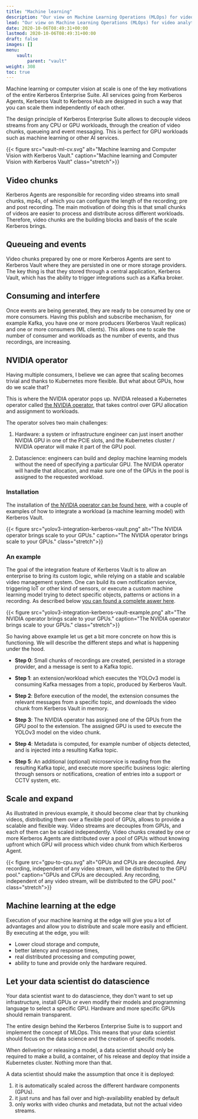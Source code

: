 ```yaml
---
title: "Machine learning"
description: "Our view on Machine Learning Operations (MLOps) for video analytics"
lead: "Our view on Machine Learning Operations (MLOps) for video analytics"
date: 2020-10-06T08:49:31+00:00
lastmod: 2020-10-06T08:49:31+00:00
draft: false
images: []
menu:
    vault:
        parent: "vault"
weight: 308
toc: true
---
```


Machine learning or computer vision at scale is one of the key motivations of the entire Kerberos Enterprise Suite. All services going from Kerberos Agents, Kerberos Vault to Kerberos Hub are designed in such a way that you can scale them independently of each other. 

The design principle of Kerberos Enterprise Suite allows to decouple videos streams from any CPU or GPU workloads, through the creation of video chunks, queueing and event messaging. This is perfect for GPU workloads such as machine learning or other AI services.

{{< figure src="vault-ml-cv.svg" alt="Machine learning and Computer Vision with Kerberos Vault." caption="Machine learning and Computer Vision with Kerberos Vault" class="stretch">}}

## Video chunks

Kerberos Agents are responsible for recording video streams into small chunks, mp4s, of which you can configure the length of the recording; pre and post recording. The main motivation of doing this is that small chunks of videos are easier to process and distribute across different workloads. Therefore, video chunks are the building blocks and basis of the scale Kerberos brings. 

## Queueing and events

Video chunks prepared by one or more Kerberos Agents are sent to Kerberos Vault where they are persisted in one or more storage providers. The key thing is that they stored through a central application, Kerberos Vault, which has the ability to trigger integrations such as a Kafka broker.

## Consuming and interfere 

Once events are being generated, they are ready to be consumed by one or more consumers. Having this publish and subscribe mechanism, for example Kafka, you have one or more producers (Kerberos Vault replicas) and one or more consumers (ML clients). This allows one to scale the number of consumer and workloads as the number of events, and thus recordings, are increasing.

## NVIDIA operator

Having multiple consumers, I believe we can agree that scaling becomes trivial and thanks to Kubernetes more flexible. But what about GPUs, how do we scale that? 

This is where the NVIDIA operator pops up. NVIDIA released a Kubernetes operator called [the NVIDIA operator](https://developer.nvidia.com/blog/nvidia-gpu-operator-simplifying-gpu-management-in-kubernetes/), that takes control over GPU allocation and assignment to workloads.

The operator solves two main challenges:

1. Hardware: a system or infrastructure engineer can just insert another NVIDIA GPU in one of the PCIE slots, and the Kubernetes cluster / NVIDIA operator will make it part of the GPU pool.

2. Datascience: engineers can build and deploy machine learning models without the need of specifying a particular GPU. The NVIDIA operator will handle that allocation, and make sure one of the GPUs in the pool is assigned to the requested workload.

### Installation

The installation of [the NVIDIA operator can be found here](https://github.com/kerberos-io/nvidia-gpu-kubernetes), with a couple of examples of how to integrate a workload (a machine learning model) with Kerberos Vault.

{{< figure src="yolov3-integration-kerberos-vault.png" alt="The NVIDIA operator brings scale to your GPUs." caption="The NVIDIA operator brings scale to your GPUs." class="stretch">}}

### An example

The goal of the integration feature of Kerberos Vault is to allow an enterprise to bring its custom logic, while relying on a stable and scalable video management system. One can build its own notification service, triggering IoT or other kind of sensors, or execute a custom machine learning model trying to detect specific objects, patterns or actions in a recording. As described below [you can found a complete aswer here](https://github.com/kerberos-io/vault-ml).

{{< figure src="yolov3-integration-kerberos-vault-example.png" alt="The NVIDIA operator brings scale to your GPUs." caption="The NVIDIA operator brings scale to your GPUs." class="stretch">}}

So having above example let us get a bit more concrete on how this is functioning. We will describe the different steps and what is happening under the hood.

- **Step 0**: Small chunks of recordings are created, persisted in a storage provider, and a message is sent to a Kafka topic.

- **Step 1**: an extension/workload which executes the YOLOv3 model is consuming Kafka messages from a topic, produced by Kerberos Vault.

- **Step 2**: Before execution of the model, the extension consumes the relevant messages from a specific topic, and downloads the video chunk from Kerberos Vault in memory.

- **Step 3**: The NVIDIA operator has assigned one of the GPUs from the GPU pool to the extension. The assigned GPU is used to execute the YOLOv3 model on the video chunk.

- **Step 4**: Metadata is computed, for example number of objects detected, and is injected into a resulting Kafka topic.

- **Step 5**: An additional (optional) microservice is reading from the resulting Kafka topic, and execute more specific business logic: alerting through sensors or notifications, creation of entries into a support or CCTV system, etc. 

## Scale and expand

As illustrated in previous example, it should become clear that by chunking videos, distributing them over a flexible pool of GPUs, allows to provide a scalable and flexible way. Video streams are decouples from GPUs, and each of them can be scaled independently. Video chunks created by one or more Kerberos Agents are distributed over a pool of GPUs without knowing upfront which GPU will process which video chunk from which Kerberos Agent.

{{< figure src="gpu-to-cpu.svg" alt="GPUs and CPUs are decoupled. Any recording, independent of any video stream, will be distributed to the GPU pool." caption="GPUs and CPUs are decoupled. Any recording, independent of any video stream, will be distributed to the GPU pool." class="stretch">}}

## Machine learning at the edge 

Execution of your machine learning at the edge will give you a lot of advantages and allow you to distribute and scale more easily and efficient. By executing at the edge, you will:

- Lower cloud storage and compute,
- better latency and response times,
- real distributed processing and computing power,
- ability to tune and provide only the hardware required.

## Let your data scientist do datascience

Your data scientist want to do datascience, they don't want to set up infrastructure, install GPUs or even modify their models and programming language to select a specific GPU. Hardware and more specific GPUs should remain transparent.

The entire design behind the Kerberos Enterprise Suite is to support and implement the concept of MLOps. This means that your data scientist should focus on the data science and the creation of specific models. 

When delivering or releasing a model, a data scientist should only be required to make a build, a container, of his release and deploy that inside a Kubernetes cluster. Nothing more than that.

A data scientist should make the assumption that once it is deployed:
1. it is automatically scaled across the different hardware components (GPUs).
2. it just runs and has fail over and high-availability enabled by default
3. only works with video chunks and metadata, but not the actual video streams.

